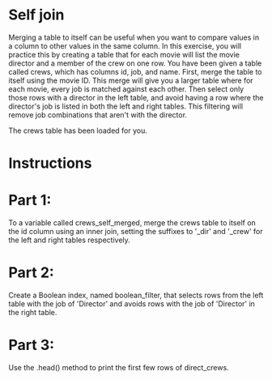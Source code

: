 # Self join
Merging a table to itself can be useful when you want to compare values in a column to other values in the same column. In this exercise, you will practice this by creating a table that for each movie will list the movie director and a member of the crew on one row. You have been given a table called crews, which has columns id, job, and name. First, merge the table to itself using the movie ID. This merge will give you a larger table where for each movie, every job is matched against each other. Then select only those rows with a director in the left table, and avoid having a row where the director's job is listed in both the left and right tables. This filtering will remove job combinations that aren't with the director.

The crews table has been loaded for you.

# Instructions

# Part 1:
To a variable called crews_self_merged, merge the crews table to itself on the id column using an inner join, setting the suffixes to '_dir' and '_crew' for the left and right tables respectively.

# Part 2:
Create a Boolean index, named boolean_filter, that selects rows from the left table with the job of 'Director' and avoids rows with the job of 'Director' in the right table.

# Part 3:
Use the .head() method to print the first few rows of direct_crews.

